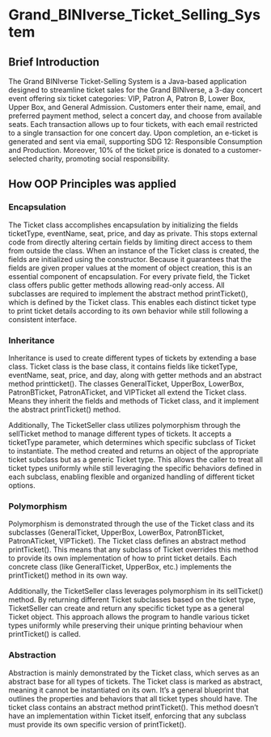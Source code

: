 # Grand_BINIverse_Ticket_Selling_System

## Brief Introduction
The Grand BINIverse Ticket-Selling System is a Java-based application designed to streamline ticket sales for the Grand BINIverse, a 3-day concert event offering six ticket categories: VIP, Patron A, Patron B, Lower Box, Upper Box, and General Admission. Customers enter their name, email, and preferred payment method, select a concert day, and choose from available seats. Each transaction allows up to four tickets, with each email restricted to a single transaction for one concert day. Upon completion, an e-ticket is generated and sent via email, supporting SDG 12: Responsible Consumption and Production. Moreover, 10% of the ticket price is donated to a customer-selected charity, promoting social responsibility.

## How OOP Principles was applied

### Encapsulation
The Ticket class accomplishes encapsulation by initializing the fields ticketType, eventName, seat, price, and day as private. This stops external code from directly altering certain fields by limiting direct access to them from outside the class. When an instance of the Ticket class is created, the fields are initialized using the constructor. Because it guarantees that the fields are given proper values at the moment of object creation, this is an essential component of encapsulation. For every private field, the Ticket class offers public getter methods allowing read-only access. All subclasses are required to implement the abstract method printTicket(), which is defined by the Ticket class. This enables each distinct ticket type to print ticket details according to its own behavior while still following a consistent interface.

### Inheritance
Inheritance is used to create different types of tickets by extending a base class. Ticket class is the base class, it contains fields like ticketType, eventName, seat, price, and day, along with getter methods and an abstract method printticket(). The classes GeneralTicket, UpperBox, LowerBox, PatronBTicket, PatronATicket, and VIPTicket all extend the Ticket class. Means they inherit the fields and methods of Ticket class, and it implement the abstract printTicket() method.
 
Additionally, The TicketSeller class utilizes polymorphism through the sellTicket method to manage different types of tickets. It accepts a ticketType parameter, which determines which specific subclass of Ticket to instantiate. The method created and returns an object of the appropriate ticket subclass but as a generic Ticket type. This allows the caller to treat all ticket types uniformly while still leveraging the specific behaviors defined in each subclass, enabling flexible and organized handling of different ticket options.

### Polymorphism
Polymorphism is demonstrated through the use of the Ticket class and its subclasses (GeneralTicket, UpperBox, LowerBox, PatronBTicket, PatronATicket, VIPTicket). The Ticket class defines an abstract method printTicket(). This means that any subclass of Ticket overrides this method to provide its own implementation of how to print ticket details. Each concrete class (like GeneralTicket, UpperBox, etc.) implements the printTicket() method in its own way. 

Additionally, the TicketSeller class leverages polymorphism in its sellTicket() method. By returning different Ticket subclasses based on the ticket type, TicketSeller can create and return any specific ticket type as a general Ticket object. This approach allows the program to handle various ticket types uniformly while preserving their unique printing behaviour when printTicket() is called.

### Abstraction
Abstraction is mainly demonstrated by the Ticket class, which serves as an abstract base for all types of tickets. The Ticket class is marked as abstract, meaning it cannot be instantiated on its own. It’s a general blueprint that outlines the properties and behaviors that all ticket types should have. The ticket class contains an abstract method printTicket(). This method doesn’t have an implementation within Ticket itself, enforcing that any subclass must provide its own specific version of printTicket(). 

